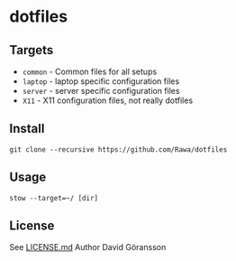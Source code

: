 # dotfiles 

## Targets
- `common` - Common files for all setups
- `laptop` - laptop specific configuration files 
- `server` - server specific configuration files
- `X11` - X11 configuration files, not really dotfiles

## Install
    git clone --recursive https://github.com/Rawa/dotfiles

## Usage
    stow --target=~/ [dir] 

## License
See [LICENSE.md](LICENSE.md)
Author David Göransson

